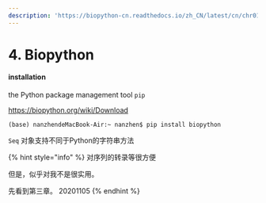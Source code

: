```yaml
---
description: 'https://biopython-cn.readthedocs.io/zh_CN/latest/cn/chr01.html'
---
```


# 4. Biopython

#### installation

 the Python package management tool `pip`

https://biopython.org/wiki/Download

```text
(base) nanzhendeMacBook-Air:~ nanzhen$ pip install biopython
```

`Seq` 对象支持不同于Python的字符串方法

{% hint style="info" %}
对序列的转录等很方便

但是，似乎对我不是很实用。

先看到第三章。 20201105
{% endhint %}





















